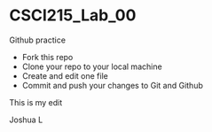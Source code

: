 # CSCI215_Lab_00
Github practice
* Fork this repo
* Clone your repo to your local machine
* Create and edit one file
* Commit and push your changes to Git and Github

This is my edit

Joshua L